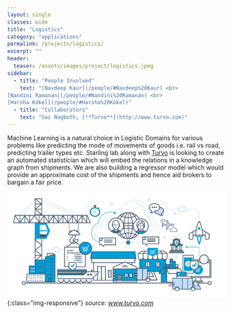 ```yaml
---
layout: single
classes: wide
title: "Logistics"
category: "applications"
permalink: /projects/logistics/
excerpt: ""
header:
  teaser: /assets/images/project/logistics.jpeg
sidebar:
  - title: "People Involved"
    text: "[Navdeep Kaur](/people/#Navdeep%20Kaur) <br>
[Nandini Ramanan](/people/#Nandini%20Ramanan) <br>
[Harsha Kokel](/people/#Harsha%20Kokel)"
  - title: "Collaborators"
    text: "Sai Nagboth, [**Turvo**](http://www.turvo.com)"
---
```


Machine Learning is a natural choice in Logistic Domains for various problems like predicting the mode of movements of goods i.e. rail vs road, predicting trailer types etc. Starling lab along with [Turvo](http://www.turvo.com) is looking to create an automated statistician which will embed the relations in a knowledge graph from shipments. We are also building a regressor model which would provide an approximate cost of the shipments and hence aid brokers to bargain a fair price.

![turvo](/assets/images/project/logistics.jpeg){:class="img-responsive"}
*source: www.turvo.com*

<!-- Lab is collaborating with  -->
